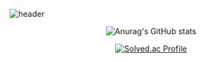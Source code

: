 ![header](https://capsule-render.vercel.app/api?type=waving&color=auto&height=200&section=header&text=yyoungl's%20github&fontSize=60&fontColor=ffffff&fontAlign=70)



<div align="center">
  
![Anurag's GitHub stats](https://github-readme-stats.vercel.app/api?username=yyoungl&show_icons=true&theme=buefy)

</div>


<div align="center">
  
[![Solved.ac Profile](http://mazassumnida.wtf/api/v2/generate_badge?boj=pisouz7)](https://solved.ac/pisouz7/)  

</div>
